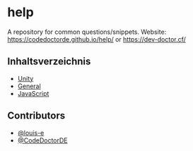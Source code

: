 # help
A repository for common questions/snippets.
Website: <https://codedoctorde.github.io/help/> or <https://dev-doctor.cf/>

## Inhaltsverzeichnis

* [Unity](./unity)
* [General](./general)
* [JavaScript](./js)

## Contributors

* [@louis-e](https://github.com/louis-e)
* [@CodeDoctorDE](https://github.com/CodeDoctorDE)
